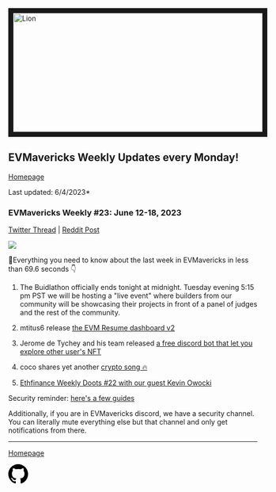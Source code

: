 <meta name="viewport" content="width=device-width,initial-scale=1">
<link rel="stylesheet" href="https://etheralpha.github.io/readme-themes/deep-blue.css">
    
<a href="https://looksrare.org/collections/0x7dDAA898D33D7aB252Ea5F89f96717c47B2fEE6e#items" target="_blank">
    <svg height="40" width="40" aria-hidden="true" viewBox="0 0 16 16" version="1.1" width="32" data-view-component="true" class="octicon octicon-mark-github v-align-left">
      <img src="https://i.imgur.com/XnxhIpb.png" 
alt="Lion" width="640" height="240" border=10" />
</a>    
                                            
                                             
## EVMavericks Weekly Updates every Monday!
[Homepage](https://evmavericks-weekly.netlify.app)

Last updated: 6/4/2023*
                                        
### EVMavericks Weekly #23: June 12-18, 2023
                                              
[Twitter Thread](https://twitter.com/696_eth/status/1670877834796228608) | [Reddit Post](https://www.reddit.com/r/ethfinance/comments/14d4z2j/daily_general_discussion_june_19_2023/joqr1nq/)
                                              
![](https://i.imgur.com/UVAxgft.png)
                                            
🦁Everything you need to know about the last week in EVMavericks in less than 69.6 seconds 👇

1. The Buidlathon officially ends tonight at midnight. Tuesday evening 5:15 pm PST we will be hosting a "live event" where builders from our community will be showcasing their projects in front of a panel of judges and the rest of the community.

2. mtitus6 release [the EVM Resume dashboard v2](https://dune.com/mtitus6/EVMavericks-Resume)   

3. Jerome de Tychey and his team released [a free discord bot that let you explore other user's NFT](https://boiler.gg/) 

4. coco shares yet another [crypto song 🔥](https://twitter.com/cocothecorncob/status/1669341697363304448?s=46&t=1aFoxtRR7lwj_gcLIaj7cA)

5. [Ethfinance Weekly Doots #22 with our guest Kevin Owocki](https://www.youtube.com/watch?v=difDTKT_S5A&ab_channel=EVMavericks-Ethfinance)

Security reminder: [here's a few guides](https://i.imgur.com/a/DSvQrXs.png)

Additionally, if you are in EVMavericks discord, we have a security channel. You can literally mute everything else but that channel and only get notifications from there.

---
                                              
[Homepage](https://evmavericks-weekly.netlify.app)

    
<a id="github-link" href="https://github.com/etheralpha/evm-updates/" target="_blank">
  <svg height="40" width="40" aria-hidden="true" viewBox="0 0 16 16" version="1.1" width="32" data-view-component="true" class="octicon octicon-mark-github v-align-middle">
      <path fill-rule="evenodd" d="M8 0C3.58 0 0 3.58 0 8c0 3.54 2.29 6.53 5.47 7.59.4.07.55-.17.55-.38 0-.19-.01-.82-.01-1.49-2.01.37-2.53-.49-2.69-.94-.09-.23-.48-.94-.82-1.13-.28-.15-.68-.52-.01-.53.63-.01 1.08.58 1.23.82.72 1.21 1.87.87 2.33.66.07-.52.28-.87.51-1.07-1.78-.2-3.64-.89-3.64-3.95 0-.87.31-1.59.82-2.15-.08-.2-.36-1.02.08-2.12 0 0 .67-.21 2.2.82.64-.18 1.32-.27 2-.27.68 0 1.36.09 2 .27 1.53-1.04 2.2-.82 2.2-.82.44 1.1.16 1.92.08 2.12.51.56.82 1.27.82 2.15 0 3.07-1.87 3.75-3.65 3.95.29.25.54.73.54 1.48 0 1.07-.01 1.93-.01 2.2 0 .21.15.46.55.38A8.013 8.013 0 0016 8c0-4.42-3.58-8-8-8z"></path>
  </svg>
</a>




